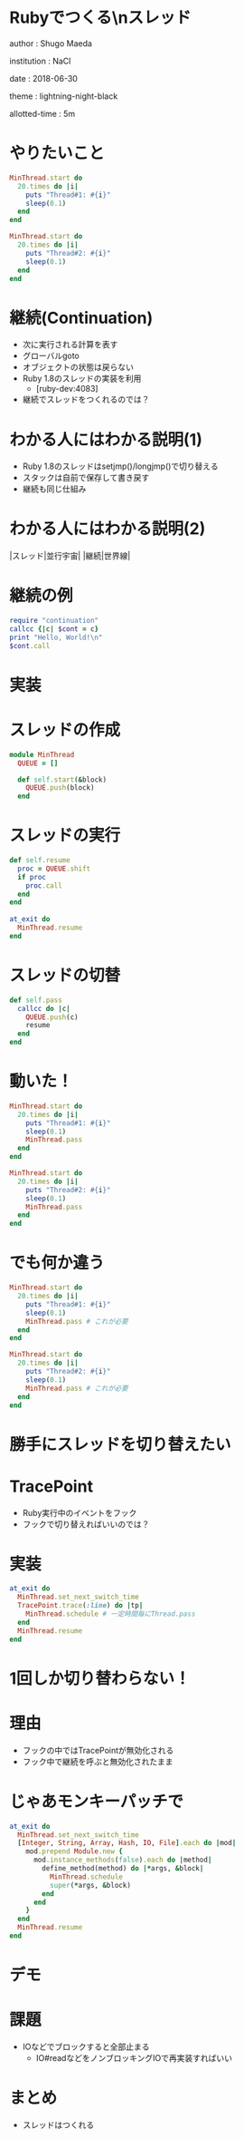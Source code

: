 # Rubyでつくる\\nスレッド

author
: Shugo Maeda

institution
: NaCl

date
: 2018-06-30

theme
: lightning-night-black

allotted-time
: 5m

# やりたいこと

```ruby
MinThread.start do
  20.times do |i|
    puts "Thread#1: #{i}"
    sleep(0.1)
  end
end

MinThread.start do
  20.times do |i|
    puts "Thread#2: #{i}"
    sleep(0.1)
  end
end
```

# 継続(Continuation)

* 次に実行される計算を表す
* グローバルgoto
* オブジェクトの状態は戻らない
* Ruby 1.8のスレッドの実装を利用
    * [ruby-dev:4083]
* 継続でスレッドをつくれるのでは？

# わかる人にはわかる説明(1)

* Ruby 1.8のスレッドはsetjmp()/longjmp()で切り替える
* スタックは自前で保存して書き戻す
* 継続も同じ仕組み

# わかる人にはわかる説明(2)

|スレッド|並行宇宙|
|継続|世界線|

# 継続の例

```ruby
require "continuation"
callcc {|c| $cont = c}
print "Hello, World!\n" 
$cont.call
```

# 実装

# スレッドの作成

```ruby
module MinThread
  QUEUE = []

  def self.start(&block)
    QUEUE.push(block)
  end
```

# スレッドの実行

```ruby
def self.resume
  proc = QUEUE.shift
  if proc
    proc.call
  end
end
    
at_exit do
  MinThread.resume
end
```

# スレッドの切替

```ruby
def self.pass
  callcc do |c|
    QUEUE.push(c)
    resume
  end
end
```

# 動いた！

```ruby
MinThread.start do
  20.times do |i|
    puts "Thread#1: #{i}"
    sleep(0.1)
    MinThread.pass
  end
end

MinThread.start do
  20.times do |i|
    puts "Thread#2: #{i}"
    sleep(0.1)
    MinThread.pass
  end
end
```

# でも何か違う

```ruby
MinThread.start do
  20.times do |i|
    puts "Thread#1: #{i}"
    sleep(0.1)
    MinThread.pass # これが必要
  end
end

MinThread.start do
  20.times do |i|
    puts "Thread#2: #{i}"
    sleep(0.1)
    MinThread.pass # これが必要
  end
end
```

# 勝手にスレッドを切り替えたい

# TracePoint

* Ruby実行中のイベントをフック
* フックで切り替えればいいのでは？

# 実装

```ruby
at_exit do
  MinThread.set_next_switch_time
  TracePoint.trace(:line) do |tp|
    MinThread.schedule # 一定時間毎にThread.pass
  end
  MinThread.resume
end
```

# 1回しか切り替わらない！

# 理由

* フックの中ではTracePointが無効化される
* フック中で継続を呼ぶと無効化されたまま

# じゃあモンキーパッチで

```ruby
at_exit do
  MinThread.set_next_switch_time
  [Integer, String, Array, Hash, IO, File].each do |mod|
    mod.prepend Module.new {
      mod.instance_methods(false).each do |method|
        define_method(method) do |*args, &block|
          MinThread.schedule
          super(*args, &block)
        end
      end
    }
  end
  MinThread.resume
end
```

# デモ

# 課題

* IOなどでブロックすると全部止まる
    * IO#readなどをノンブロッキングIOで再実装すればいい

# まとめ

* スレッドはつくれる
